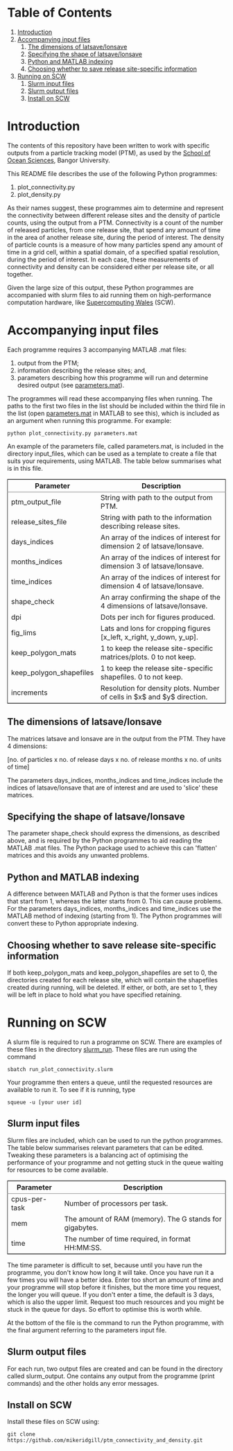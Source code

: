 
# Table of Contents

1.  [Introduction](#orgb4d5fd3)
2.  [Accompanying input files](#org2d719f7)
    1.  [The dimensions of latsave/lonsave](#orgd9b028e)
    2.  [Specifying the shape of latsave/lonsave](#org0b70a20)
    3.  [Python and MATLAB indexing](#org2157bd8)
    4.  [Choosing whether to save release site-specific information](#org637d97a)
3.  [Running on SCW](#org4052c97)
    1.  [Slurm input files](#org48ecd67)
    2.  [Slurm output files](#orgb3d899c)
    3.  [Install on SCW](#orgb4d539c)



<a id="orgb4d5fd3"></a>

# Introduction

The contents of this repository have been written to work with specific outputs from a particle tracking model (PTM), as used by the [School of Ocean Sciences](https://www.bangor.ac.uk/oceansciences/index.php.en), Bangor University.

This README file describes the use of the following Python programmes:

1.  plot_connectivity.py
2.  plot_density.py

As their names suggest, these programmes aim to determine and represent the connectivity between different release sites and the density of particle counts, using the output from a PTM. Connectivity is a count of the number of released particles, from one release site, that spend any amount of time in the area of another release site, during the period of interest. The density of particle counts is a measure of how many particles spend any amount of time in a grid cell, within a spatial domain, of a specified spatial resolution, during the period of interest. In each case, these measurements of connectivity and density can be considered either per release site, or all together.

Given the large size of this output, these Python programmes are accompanied with slurm files to aid running them on high-performance computation hardware, like [Supercomputing Wales](https://www.supercomputing.wales/) (SCW).


<a id="org2d719f7"></a>


# Accompanying input files

Each programme requires 3 accompanying MATLAB .mat files:

1.  output from the PTM;
2.  information describing the release sites; and,
3.  parameters describing how this programme will run and determine desired output (see [parameters.mat](./input_files/parameters.mat)). 

The programmes will read these accompanying files when running. The paths to the first two files in the list should be included within the third file in the list (open [parameters.mat](./input_files/parameters.mat) in MATLAB to see this), which is included as an argument when running this programme. For example:

    python plot_connectivity.py parameters.mat

An example of the parameters file, called parameters.mat, is included in the directory input_files, which can be used as a template to create a file that suits your requirements, using MATLAB. The table below summarises what is in this file.

<table border="2" cellspacing="0" cellpadding="6" rules="groups" frame="hsides">


<colgroup>
<col  class="org-left" />

<col  class="org-left" />
</colgroup>
<thead>
<tr>
<th scope="col" class="org-left">Parameter</th>
<th scope="col" class="org-left">Description</th>
</tr>
</thead>

<tbody>
<tr>
<td class="org-left">ptm_output_file</td>
<td class="org-left">String with path to the output from PTM.</td>
</tr>


<tr>
<td class="org-left">release_sites_file</td>
<td class="org-left">String with path to the information describing release sites.</td>
</tr>


<tr>
<td class="org-left">days_indices</td>
<td class="org-left">An array of the indices of interest for dimension 2 of latsave/lonsave.</td>
</tr>


<tr>
<td class="org-left">months_indices</td>
<td class="org-left">An array of the indices of interest for dimension 3 of latsave/lonsave.</td>
</tr>


<tr>
<td class="org-left">time_indices</td>
<td class="org-left">An array of the indices of interest for dimension 4 of latsave/lonsave.</td>
</tr>


<tr>
<td class="org-left">shape_check</td>
<td class="org-left">An array confirming the shape of the 4 dimensions of latsave/lonsave.</td>
</tr>


<tr>
<td class="org-left">dpi</td>
<td class="org-left">Dots per inch for figures produced.</td>
</tr>


<tr>
<td class="org-left">fig_lims</td>
<td class="org-left">Lats and lons for cropping figures [x_left, x_right, y_down, y_up].</td>
</tr>


<tr>
<td class="org-left">keep_polygon_mats</td>
<td class="org-left">1 to keep the release site-specific matrices/plots. 0 to not keep.</td>
</tr>


<tr>
<td class="org-left">keep_polygon_shapefiles</td>
<td class="org-left">1 to keep the release site-specific shapefiles. 0 to not keep.</td>
</tr>


<tr>
<td class="org-left">increments</td>
<td class="org-left">Resolution for density plots. Number of cells in $x$ and $y$ direction.</td>
</tr>
</tbody>
</table>


<a id="orgd9b028e"></a>

## The dimensions of latsave/lonsave

The matrices latsave and lonsave are in the output from the PTM. They have 4 dimensions:

[no. of particles x no. of release days x no. of release months x no. of units of time]

The parameters days_indices, months_indices and time_indices include the indices of latsave/lonsave that are of interest and are used to 'slice' these matrices.


<a id="org0b70a20"></a>

## Specifying the shape of latsave/lonsave

The parameter shape_check should express the dimensions, as described above, and is required by the Python programmes to aid reading the MATLAB .mat files. The Python package used to achieve this can 'flatten' matrices and this avoids any unwanted problems.


<a id="org2157bd8"></a>

## Python and MATLAB indexing

A difference between MATLAB and Python is that the former uses indices that start from 1, whereas the latter starts from 0. This can cause problems. For the parameters days_indices, months_indices and time_indices use the MATLAB method of indexing (starting from 1). The Python programmes will convert these to Python appropriate indexing.


<a id="org637d97a"></a>

## Choosing whether to save release site-specific information

If both keep_polygon_mats and keep_polygon_shapefiles are set to 0, the directories created for each release site, which will contain the shapefiles created during running, will be deleted. If either, or both, are set to 1, they will be left in place to hold what you have specified retaining. 


<a id="org4052c97"></a>

# Running on SCW

A slurm file is required to run a programme on SCW. There are examples of these files in the directory [slurm_run](./slurm_run). These files are run using the command

    sbatch run_plot_connectivity.slurm

Your programme then enters a queue, until the requested resources are available to run it. To see if it is running, type

    squeue -u [your user id]


<a id="org48ecd67"></a>

## Slurm input files

Slurm files are included, which can be used to run the python programmes. The table below summarises relevant parameters that can be edited. Tweaking these parameters is a balancing act of optimising the performance of your programme and not getting stuck in the queue waiting for resources to be come available.

<table border="2" cellspacing="0" cellpadding="6" rules="groups" frame="hsides">


<colgroup>
<col  class="org-left" />

<col  class="org-left" />
</colgroup>
<thead>
<tr>
<th scope="col" class="org-left">Parameter</th>
<th scope="col" class="org-left">Description</th>
</tr>
</thead>

<tbody>
<tr>
<td class="org-left">cpus-per-task</td>
<td class="org-left">Number of processors per task.</td>
</tr>


<tr>
<td class="org-left">mem</td>
<td class="org-left">The amount of RAM (memory). The G stands for gigabytes.</td>
</tr>


<tr>
<td class="org-left">time</td>
<td class="org-left">The number of time required, in format HH:MM:SS.</td>
</tr>
</tbody>
</table>

The time parameter is difficult to set, because until you have run the programme, you don't know how long it will take. Once you have run it a few times you will have a better idea. Enter too short an amount of time and your programme will stop before it finishes, but the more time you request, the longer you will queue. If you don't enter a time, the default is 3 days, which is also the upper limit. Request too much resources and you might be stuck in the queue for days. So effort to optimise this is worth while.

At the bottom of the file is the command to run the Python programme, with the final argument referring to the parameters input file.


<a id="orgb3d899c"></a>

## Slurm output files

For each run, two output files are created and can be found in the directory called slurm_output. One contains any output from the programme (print commands) and the other holds any error messages.


<a id="orgb4d539c"></a>

## Install on SCW
Install these files on SCW using:

    git clone https://github.com/mikeridgill/ptm_connectivity_and_density.git
